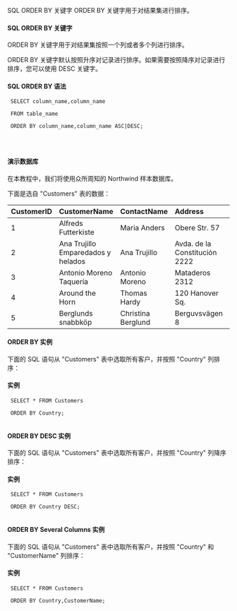  SQL ORDER BY 关键字 
ORDER BY 关键字用于对结果集进行排序。

 

#### SQL ORDER BY 关键字

 ORDER BY 关键字用于对结果集按照一个列或者多个列进行排序。

 ORDER BY 关键字默认按照升序对记录进行排序。如果需要按照降序对记录进行排序，您可以使用 DESC 关键字。

 
#### SQL ORDER BY 语法

 
```
 SELECT column_name,column_name

 FROM table_name

 ORDER BY column_name,column_name ASC|DESC;




```
 



#### 演示数据库

 在本教程中，我们将使用众所周知的 Northwind 样本数据库。

 下面是选自 "Customers" 表的数据：

 

|CustomerID|CustomerName|ContactName|Address|City|PostalCode|Country|
|:--|:--|:--|:--|:--|:--|:--|
|1|Alfreds Futterkiste|Maria Anders|Obere Str. 57|Berlin|12209|Germany|
|2|Ana Trujillo Emparedados y helados|Ana Trujillo|Avda. de la Constitución 2222|México D.F.|05021|Mexico|
|3|Antonio Moreno Taquería|Antonio Moreno|Mataderos 2312|México D.F.|05023|Mexico|
|4|Around the Horn|Thomas Hardy|120 Hanover Sq.|London|WA1 1DP|UK|
|5|Berglunds snabbköp|Christina Berglund|Berguvsvägen 8|Luleå|S-958 22|Sweden|





#### ORDER BY 实例

 下面的 SQL 语句从 "Customers" 表中选取所有客户，并按照 "Country" 列排序：

  
#### 实例

 
```
 SELECT * FROM Customers

 ORDER BY Country; 


```
 

 



#### ORDER BY DESC 实例

 下面的 SQL 语句从 "Customers" 表中选取所有客户，并按照 "Country" 列降序排序：

  
#### 实例

 
```
 SELECT * FROM Customers

 ORDER BY Country DESC;


```
 

 



#### ORDER BY Several Columns 实例

 下面的 SQL 语句从 "Customers" 表中选取所有客户，并按照 "Country" 和 "CustomerName" 列排序：

  
#### 实例

 
```
 SELECT * FROM Customers

 ORDER BY Country,CustomerName;


```
 

 

